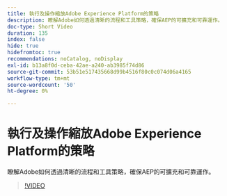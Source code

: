 ```yaml
---
title: 執行及操作縮放Adobe Experience Platform的策略
description: 瞭解Adobe如何透過清晰的流程和工具策略，確保AEP的可擴充和可靠運作。
doc-type: Short Video
duration: 135
index: false
hide: true
hidefromtoc: true
recommendations: noCatalog, noDisplay
exl-id: b13a8f0d-ceba-42ae-a240-ab3985f74d86
source-git-commit: 53b51e517435668d99b4516f80c0c074d06a4165
workflow-type: tm+mt
source-wordcount: '50'
ht-degree: 0%

---
```


# 執行及操作縮放Adobe Experience Platform的策略

瞭解Adobe如何透過清晰的流程和工具策略，確保AEP的可擴充和可靠運作。

<!-- 62_S655_3442541_134_run-and-operate-strategies-for-scaling-adobe-experience-platform -->
>[!VIDEO](https://video.tv.adobe.com/v/3458255/?learn=on&enablevpops=true)
